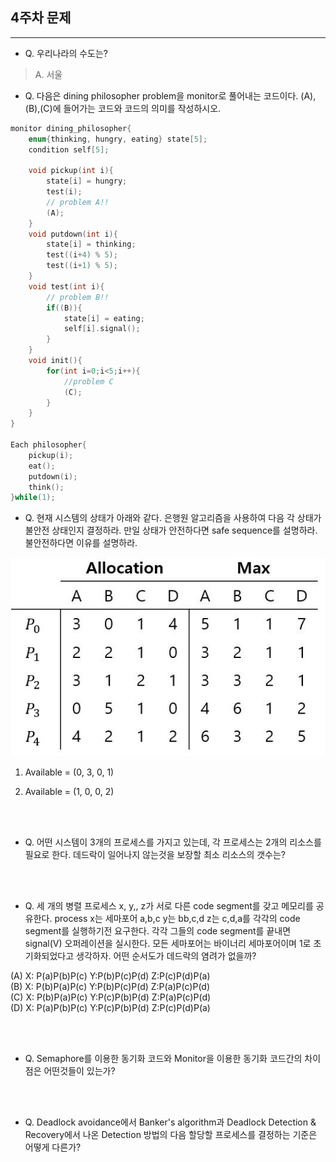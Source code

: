 ## 4주차 문제

---

- Q. 우리나라의 수도는?
> A. 서울

- Q. 다음은 dining philosopher problem을 monitor로 풀어내는 코드이다. (A),(B),(C)에 들어가는 코드와 코드의 의미를 작성하시오.

```c
monitor dining_philosopher{    
    enum{thinking, hungry, eating} state[5];    
    condition self[5];        
    
 	void pickup(int i){        
        state[i] = hungry;        
        test(i);        
        // problem A!!
        (A);
    }        
    void putdown(int i){        
        state[i] = thinking;                
        test((i+4) % 5);     
        test((i+1) % 5);    
    }        
    void test(int i){        
        // problem B!!
        if((B)){            
            state[i] = eating;            
            self[i].signal();
        }    
    }        
    void init(){        
        for(int i=0;i<5;i++){            
            //problem C
            (C);        
        }    
    }
}
    
Each philosopher{    
    pickup(i);    
    eat();    
    putdown(i);    
    think();
}while(1);
```



- Q. 현재 시스템의 상태가 아래와 같다. 은행원 알고리즘을 사용하여 다음 각 상태가 불안전 상태인지 결정하라. 만일 상태가 안전하다면 safe sequence를 설명하라. 불안전하다면 이유를 설명하라.

<img src="https://github.com/gashe-soo/OS-7week-KOCW/blob/main/asset/week4_problem.jpg?raw=true" alt="week4_problem.jpg"  />


1) Available = (0, 3, 0, 1)

2) Available = (1, 0, 0, 2)


<br><br>




- Q. 어떤 시스템이 3개의 프로세스를 가지고 있는데, 각 프로세스는 2개의 리소스를 필요로 한다. 데드락이 일어나지 않는것을 보장할 최소 리소스의 갯수는?

<br><br>


- Q. 세 개의 병렬 프로세스 x, y,, z가 서로 다른 code segment를 갖고 메모리를 공유한다. process x는 세마포어 a,b,c y는 bb,c,d z는 c,d,a를 각각의 code segment를 실행하기전 요구한다. 각각 그들의 code segment를 끝내면 signal(V) 오퍼레이션을 실시한다. 모든 세마포어는 바이너리 세마포어이며 1로 초기화되었다고 생각하자. 어떤 순서도가 데드락의 염려가 없을까?

(A) X: P(a)P(b)P(c) Y:P(b)P(c)P(d) Z:P(c)P(d)P(a) <br>
(B) X: P(b)P(a)P(c) Y:P(b)P(c)P(d) Z:P(a)P(c)P(d) <br>
(C) X: P(b)P(a)P(c) Y:P(c)P(b)P(d) Z:P(a)P(c)P(d) <br>
(D) X: P(a)P(b)P(c) Y:P(c)P(b)P(d) Z:P(c)P(d)P(a) <br>

<br><br>




- Q. Semaphore를 이용한 동기화 코드와 Monitor을 이용한 동기화 코드간의 차이점은 어떤것들이 있는가?




<br><br>

- Q. Deadlock avoidance에서 Banker's algorithm과 Deadlock Detection & Recovery에서 나온 Detection 방법의 다음 할당할 프로세스를 결정하는 기준은 어떻게 다른가?
